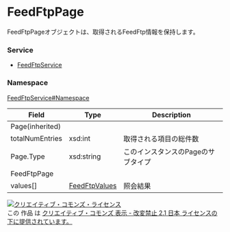 # FeedFtpPage
FeedFtpPageオブジェクトは、取得されるFeedFtp情報を保持します。

### Service
+ [FeedFtpService](../../services/FeedFtpService.md)

### Namespace
[FeedFtpService#Namespace](../../services/FeedFtpService.md#namespace)


| Field | Type | Description |
|---|---|---|
| Page(inherited)|||
| totalNumEntries| xsd:int| 取得される項目の総件数 |
| Page.Type| xsd:string| このインスタンスのPageのサブタイプ |
| FeedFtpPage|||
| values[]| [FeedFtpValues](FeedFtpValues.md)| 照会結果 |

<a rel="license" href="http://creativecommons.org/licenses/by-nd/2.1/jp/"><img alt="クリエイティブ・コモンズ・ライセンス" style="border-width:0" src="https://i.creativecommons.org/l/by-nd/2.1/jp/88x31.png" /></a><br />この 作品 は <a rel="license" href="http://creativecommons.org/licenses/by-nd/2.1/jp/">クリエイティブ・コモンズ 表示 - 改変禁止 2.1 日本 ライセンスの下に提供されています。</a>
